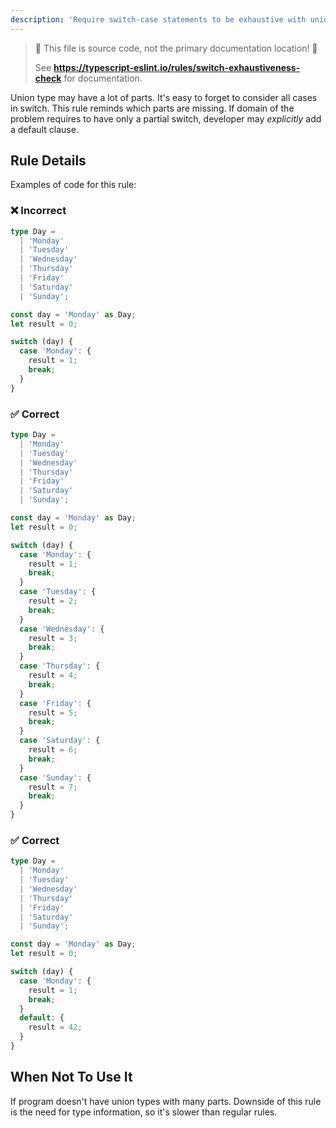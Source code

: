 ```yaml
---
description: 'Require switch-case statements to be exhaustive with union type.'
---
```


> 🛑 This file is source code, not the primary documentation location! 🛑
>
> See **https://typescript-eslint.io/rules/switch-exhaustiveness-check** for documentation.

Union type may have a lot of parts. It's easy to forget to consider all cases in switch. This rule reminds which parts are missing. If domain of the problem requires to have only a partial switch, developer may _explicitly_ add a default clause.

## Rule Details

Examples of code for this rule:

<!--tabs-->

### ❌ Incorrect

```ts
type Day =
  | 'Monday'
  | 'Tuesday'
  | 'Wednesday'
  | 'Thursday'
  | 'Friday'
  | 'Saturday'
  | 'Sunday';

const day = 'Monday' as Day;
let result = 0;

switch (day) {
  case 'Monday': {
    result = 1;
    break;
  }
}
```

### ✅ Correct

```ts
type Day =
  | 'Monday'
  | 'Tuesday'
  | 'Wednesday'
  | 'Thursday'
  | 'Friday'
  | 'Saturday'
  | 'Sunday';

const day = 'Monday' as Day;
let result = 0;

switch (day) {
  case 'Monday': {
    result = 1;
    break;
  }
  case 'Tuesday': {
    result = 2;
    break;
  }
  case 'Wednesday': {
    result = 3;
    break;
  }
  case 'Thursday': {
    result = 4;
    break;
  }
  case 'Friday': {
    result = 5;
    break;
  }
  case 'Saturday': {
    result = 6;
    break;
  }
  case 'Sunday': {
    result = 7;
    break;
  }
}
```

### ✅ Correct

```ts
type Day =
  | 'Monday'
  | 'Tuesday'
  | 'Wednesday'
  | 'Thursday'
  | 'Friday'
  | 'Saturday'
  | 'Sunday';

const day = 'Monday' as Day;
let result = 0;

switch (day) {
  case 'Monday': {
    result = 1;
    break;
  }
  default: {
    result = 42;
  }
}
```

## When Not To Use It

If program doesn't have union types with many parts. Downside of this rule is the need for type information, so it's slower than regular rules.
